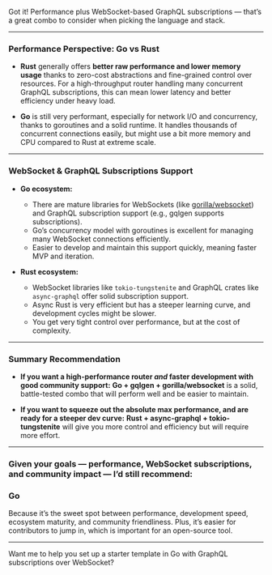 Got it! Performance plus WebSocket-based GraphQL subscriptions — that’s a great combo to consider when picking the language and stack.

---

### **Performance Perspective: Go vs Rust**

* **Rust** generally offers **better raw performance and lower memory usage** thanks to zero-cost abstractions and fine-grained control over resources. For a high-throughput router handling many concurrent GraphQL subscriptions, this can mean lower latency and better efficiency under heavy load.

* **Go** is still very performant, especially for network I/O and concurrency, thanks to goroutines and a solid runtime. It handles thousands of concurrent connections easily, but might use a bit more memory and CPU compared to Rust at extreme scale.

---

### **WebSocket & GraphQL Subscriptions Support**

* **Go ecosystem:**

  * There are mature libraries for WebSockets (like [gorilla/websocket](https://github.com/gorilla/websocket)) and GraphQL subscription support (e.g., gqlgen supports subscriptions).
  * Go’s concurrency model with goroutines is excellent for managing many WebSocket connections efficiently.
  * Easier to develop and maintain this support quickly, meaning faster MVP and iteration.

* **Rust ecosystem:**

  * WebSocket libraries like `tokio-tungstenite` and GraphQL crates like `async-graphql` offer solid subscription support.
  * Async Rust is very efficient but has a steeper learning curve, and development cycles might be slower.
  * You get very tight control over performance, but at the cost of complexity.

---

### **Summary Recommendation**

* **If you want a high-performance router *and* faster development with good community support:**
  **Go + gqlgen + gorilla/websocket** is a solid, battle-tested combo that will perform well and be easier to maintain.

* **If you want to squeeze out the absolute max performance, and are ready for a steeper dev curve:**
  **Rust + async-graphql + tokio-tungstenite** will give you more control and efficiency but will require more effort.

---

### Given your goals — performance, WebSocket subscriptions, and community impact — I’d still recommend:

### **Go**

Because it’s the sweet spot between performance, development speed, ecosystem maturity, and community friendliness. Plus, it’s easier for contributors to jump in, which is important for an open-source tool.

---

Want me to help you set up a starter template in Go with GraphQL subscriptions over WebSocket?
